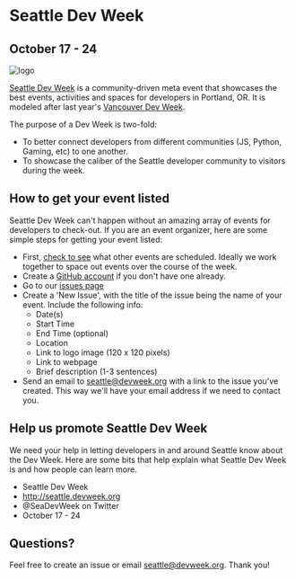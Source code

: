 # Seattle Dev Week
## October 17 - 24 

![logo](http://seattle.devweek.org/assets/img/devweek_logo_bg.png)

[Seattle Dev Week][1] is a community-driven meta event that showcases the best events, activities and spaces for developers in Portland, OR. It is modeled after last year's [Vancouver Dev Week][2]. 

The purpose of a Dev Week is two-fold:
* To better connect developers from different communities (JS, Python, Gaming, etc) to one another.
* To showcase the caliber of the Seattle developer community to visitors during the week.

## How to get your event listed

Seattle Dev Week can't happen without an amazing array of events for developers to check-out. If you are an event organizer, here are some simple steps for getting your event listed:


* First, [check to see][1] what other events are scheduled. Ideally we work together to space out events over the course of the week.
* Create a [GitHub account](https://github.com) if you don't have one already.
* Go to our [issues page](https://github.com/cascadiajs/seattle.devweek.org/issues/new)
* Create a 'New Issue', with the title of the issue being the name of your event. Include the following info:
  * Date(s)
  * Start Time
  * End Time (optional)
  * Location
  * Link to logo image (120 x 120 pixels)
  * Link to webpage
  * Brief description (1-3 sentences)
* Send an email to seattle@devweek.org with a link to the issue you've created. This way we'll have your email address if we need to contact you.

## Help us promote Seattle Dev Week

We need your help in letting developers in and around Seattle know about the Dev Week. Here are some bits that help explain what Seattle Dev Week is and how people can learn more. 

* Seattle Dev Week
* http://seattle.devweek.org
* @SeaDevWeek on Twitter 
* October 17 - 24

## Questions?

Feel free to create an issue or email seattle@devweek.org. Thank you!

[1]:http://seattle.devweek.org
[2]:http://vancouver.devweek.org

